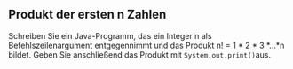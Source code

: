 ## Produkt der ersten n Zahlen

Schreiben Sie ein Java-Programm, das ein Integer n als Befehlszeilenargument entgegennimmt und das Produkt n! = 1 * 2 * 3 *…*n bildet. Geben Sie anschließend das Produkt mit `System.out.print()`aus.


